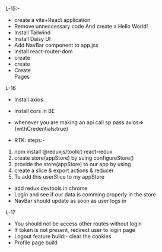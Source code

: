 L-15:-

- create a vite+React application
- Remove unneccessary code And create a Hello World!
- Install Tailwind
- Install Daisy UI
- Add NavBar component to app.jsx
- install react-router-dom
- create <BrowserRouter/> <Routes/> <Routes/>
- create <Outlet/>
- Create <Footer> <Login> Pages

L-16

- Install axios
- install cors in BE
- whenever you are making an api call sp pass axios=>{withCredentials:true}

- RTK: steps:-

1.  npm install @reduxjs/toolkit react-redux
2.  create store(appStore) by suing configureStore()
3.  provide the store(appStore) to our app by using <Provider/>
4.  create a slice & export actions & reducer
5.  To add this userSlice to my appStore

- add redux devtools in chrome
- Login and see if our data is comming properly in the store
- NavBar should update as soon as user logs in

L-17

- You should not be access other routes without login
- If token is not present, redirect user to login page
- Logout feature build:- clear the cookies
- Profile page build
